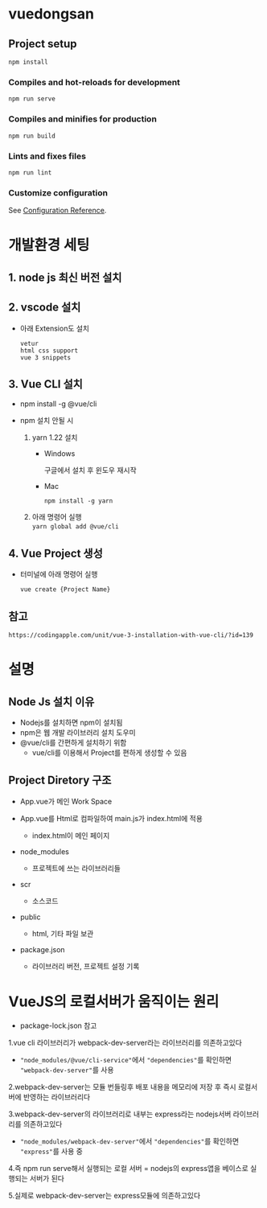# vuedongsan

## Project setup
```
npm install
```

### Compiles and hot-reloads for development
```
npm run serve
```

### Compiles and minifies for production
```
npm run build
```

### Lints and fixes files
```
npm run lint
```

### Customize configuration
See [Configuration Reference](https://cli.vuejs.org/config/).

# 개발환경 세팅
## 1. node js 최신 버전 설치
## 2. vscode 설치
- 아래 Extension도 설치
    ```
    vetur
    html css support
    vue 3 snippets
    ```
## 3. Vue CLI 설치
- npm install -g @vue/cli

- npm 설치 안될 시
    1. yarn 1.22 설치
        - Windows
        
            구글에서 설치 후 윈도우 재시작
        - Mac

            ``` npm install -g yarn ```
    2. 아래 명령어 실행        
        ``` yarn global add @vue/cli ```

## 4. Vue Project 생성
- 터미널에 아래 명령어 실행

    ``` vue create {Project Name} ```


## 참고
    https://codingapple.com/unit/vue-3-installation-with-vue-cli/?id=139

# 설명
## Node Js 설치 이유
- Nodejs를 설치하면 npm이 설치됨
- npm은 웹 개발 라이브러리 설치 도우미
- @vue/cli를 간편하게 설치하기 위함
    - vue/cli를 이용해서 Project를 편하게 생성할 수 있음

## Project Diretory 구조
- App.vue가 메인 Work Space
- App.vue를 Html로 컴파일하여 main.js가 index.html에 적용
    - index.html이 메인 페이지
        
- node_modules
    - 프로젝트에 쓰는 라이브러리들
- scr
    - 소스코드
- public
    - html, 기타 파일 보관
- package.json
    - 라이브러리 버전, 프로젝트 설정 기록


# VueJS의 로컬서버가 움직이는 원리
 - package-lock.json 참고
 
 1.vue cli 라이브러리가 webpack-dev-server라는 라이브러리를 의존하고있다
    
- ```"node_modules/@vue/cli-service"```에서 ```"dependencies"```를 확인하면 ```"webpack-dev-server"```를 사용
 
 2.webpack-dev-server는 모듈 번들링후 배포 내용을 메모리에 저장 후 즉시 로컬서버에 반영하는 라이브러리다

 3.webpack-dev-server의 라이브러리로 내부는 express라는 nodejs서버 라이브러리를 의존하고있다
 - ```"node_modules/webpack-dev-server"```에서 ```"dependencies"```를 확인하면 ```"express"```를 사용 중

 4.즉 npm run serve해서 실행되는 로컬 서버  = nodejs의 express앱을 베이스로 실행되는 서버가 된다

 5.실제로 webpack-dev-server는 express모듈에 의존하고있다